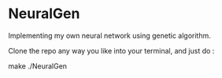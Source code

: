 # NeuralGen
Implementing my own neural network using genetic algorithm.

Clone the repo any way you like into your terminal, and just do :

make
./NeuralGen
